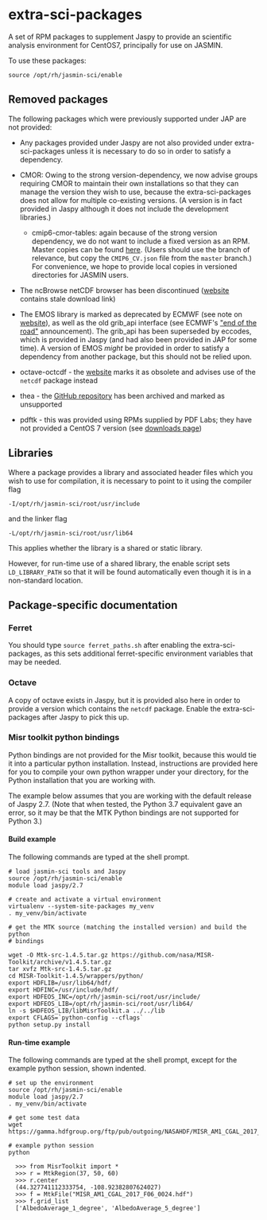 # extra-sci-packages

A set of RPM packages to supplement Jaspy to provide an scientific analysis environment for CentOS7, principally for use on JASMIN.

To use these packages:
```
source /opt/rh/jasmin-sci/enable
```


## Removed packages

The following packages which were previously supported under JAP are not provided:

* Any packages provided under Jaspy are not also provided under extra-sci-packages unless it is necessary to do so in order to satisfy a dependency.

* CMOR: Owing to the strong version-dependency, we now advise groups requiring CMOR to maintain their own installations so that they can manage the version they wish to use, because the extra-sci-packages does not allow for multiple co-existing versions. (A version is in fact provided in Jaspy although it does not include the development libraries.)

  * cmip6-cmor-tables: again because of the strong version dependency, we do not want to include a fixed version as an RPM. Master copies can be found [here](https://github.com/PCMDI/cmip6-cmor-tables). (Users should use the branch of relevance, but copy the `CMIP6_CV.json` file from the `master` branch.) For convenience, we hope to provide local copies in versioned directories for JASMIN users.

* The ncBrowse netCDF browser has been discontinued ([website](https://www.nodc.noaa.gov/woce/woce_v3/wocedata_1/utils/netcdf/ncbrowse/index.htm) contains stale download link)

* The EMOS library is marked as deprecated by ECMWF (see note on [website](https://confluence.ecmwf.int//display/EMOS/Emoslib)), as well as the old grib_api interface (see ECMWF's ["end of the road"](https://www.ecmwf.int/en/newsletter/152/news/end-road-grib-api) announcement). The grib_api has been superseded by eccodes, which is provided in Jaspy (and had also been provided in JAP for some time). A version of EMOS _might_ be provided in order to satisfy a dependency from another package, but this should not be relied upon.

* octave-octcdf - the [website](https://octave.sourceforge.io/octcdf/) marks it as obsolete and advises use of the `netcdf` package instead

* thea - the [GitHub repository](https://github.com/SciTools/thea) has been archived and marked as unsupported

* pdftk - this was provided using RPMs supplied by PDF Labs; they have not provided a CentOS 7 version (see [downloads page](https://www.pdflabs.com/docs/install-pdftk-on-redhat-or-centos/))


## Libraries

Where a package provides a library and associated header files which you wish to use for compilation, it is necessary
to point to it using the compiler flag 
```
-I/opt/rh/jasmin-sci/root/usr/include
```
and the linker flag 
```
-L/opt/rh/jasmin-sci/root/usr/lib64
```
This applies whether the library is a shared or static library.

However, for run-time use of a shared library, the enable script sets `LD_LIBRARY_PATH` so that it will be found
automatically even though it is in a non-standard location.


## Package-specific documentation

### Ferret

You should type `source ferret_paths.sh` after enabling the extra-sci-packages, as this
sets additional ferret-specific environment variables that may be needed.

### Octave

A copy of octave exists in Jaspy, but it is provided also here in order to provide a 
version which contains the `netcdf` package.  Enable the extra-sci-packages after Jaspy
to pick this up.


### Misr toolkit python bindings

Python bindings are not provided for the Misr toolkit, because this would tie it into a 
particular python installation.  Instead, instructions are provided here for you to
compile your own python wrapper under your directory, for the Python installation that 
you are working with.

The example below assumes that you are working with the default release of Jaspy 2.7.
(Note that when tested, the Python 3.7 equivalent gave an error, so it may be that 
the MTK Python bindings are not supported for Python 3.)

#### Build example

The following commands are typed at the shell prompt.

```
# load jasmin-sci tools and Jaspy
source /opt/rh/jasmin-sci/enable
module load jaspy/2.7

# create and activate a virtual environment
virtualenv --system-site-packages my_venv
. my_venv/bin/activate

# get the MTK source (matching the installed version) and build the python
# bindings

wget -O Mtk-src-1.4.5.tar.gz https://github.com/nasa/MISR-Toolkit/archive/v1.4.5.tar.gz
tar xvfz Mtk-src-1.4.5.tar.gz
cd MISR-Toolkit-1.4.5/wrappers/python/
export HDFLIB=/usr/lib64/hdf/
export HDFINC=/usr/include/hdf/
export HDFEOS_INC=/opt/rh/jasmin-sci/root/usr/include/
export HDFEOS_LIB=/opt/rh/jasmin-sci/root/usr/lib64/
ln -s $HDFEOS_LIB/libMisrToolkit.a ../../lib
export CFLAGS=`python-config --cflags`
python setup.py install
```

#### Run-time example

The following commands are typed at the shell prompt, except for the example python session, shown indented.

```
# set up the environment
source /opt/rh/jasmin-sci/enable
module load jaspy/2.7
. my_venv/bin/activate

# get some test data
wget https://gamma.hdfgroup.org/ftp/pub/outgoing/NASAHDF/MISR_AM1_CGAL_2017_F06_0024.hdf

# example python session
python

  >>> from MisrToolkit import *
  >>> r = MtkRegion(37, 50, 60)
  >>> r.center
  (44.327741112333754, -108.92382807624027)
  >>> f = MtkFile("MISR_AM1_CGAL_2017_F06_0024.hdf")
  >>> f.grid_list
  ['AlbedoAverage_1_degree', 'AlbedoAverage_5_degree']
```
